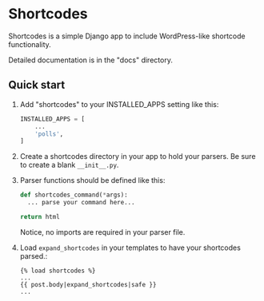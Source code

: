Shortcodes
==========

Shortcodes is a simple Django app to include WordPress-like shortcode
functionality.

Detailed documentation is in the "docs" directory.

Quick start
-----------

1.  Add "shortcodes" to your INSTALLED\_APPS setting like this:
    ```python
    INSTALLED_APPS = [
        ...
        'polls',
    ]
    ```

2.  Create a shortcodes directory in your app to hold your parsers. Be
    sure to create a blank `__init__.py`.
3.  Parser functions should be defined like this:
    ```python
    def shortcodes_command(*args):
      ... parse your command here...

    return html
    ```

    Notice, no imports are required in your parser file.

4.  Load `expand_shortcodes` in your templates to have your shortcodes
    parsed.:
    ```
    {% load shortcodes %}
    ...
    {{ post.body|expand_shortcodes|safe }}
    ...
    ```
